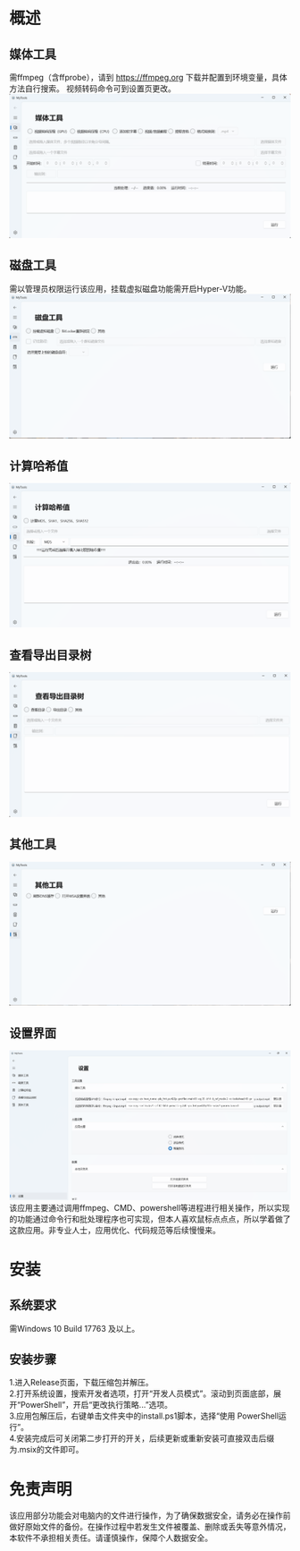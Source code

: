 # 概述
## 媒体工具
需ffmpeg（含ffprobe），请到 https://ffmpeg.org 下载并配置到环境变量，具体方法自行搜索。
视频转码命令可到设置页更改。
![媒体工具](Images/Screenshots/媒体工具.png)
## 磁盘工具
需以管理员权限运行该应用，挂载虚拟磁盘功能需开启Hyper-V功能。
![磁盘工具](Images/Screenshots/磁盘工具.png)
## 计算哈希值
![计算哈希值](Images/Screenshots/计算哈希值.png)
## 查看导出目录树
![查看导出目录树](Images/Screenshots/查看导出目录树.png)
## 其他工具
![其他工具](Images/Screenshots/其他工具.png)
## 设置界面
![设置](Images/Screenshots/设置.png)
该应用主要通过调用ffmpeg、CMD、powershell等进程进行相关操作，所以实现的功能通过命令行和批处理程序也可实现，但本人喜欢鼠标点点点，所以学着做了这款应用。非专业人士，应用优化、代码规范等后续慢慢来。
# 安装
## 系统要求
需Windows 10 Build 17763 及以上。
## 安装步骤
1.进入Release页面，下载压缩包并解压。  
2.打开系统设置，搜索开发者选项，打开“开发人员模式”。滚动到页面底部，展开“PowerShell”，开启“更改执行策略...”选项。  
3.应用包解压后，右键单击文件夹中的install.ps1脚本，选择“使用 PowerShell运行”。  
4.安装完成后可关闭第二步打开的开关，后续更新或重新安装可直接双击后缀为.msix的文件即可。
# 免责声明
该应用部分功能会对电脑内的文件进行操作，为了确保数据安全，请务必在操作前做好原始文件的备份。在操作过程中若发生文件被覆盖、删除或丢失等意外情况，本软件不承担相关责任。请谨慎操作，保障个人数据安全。
